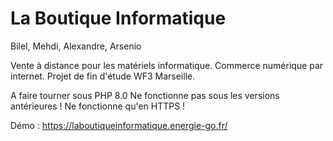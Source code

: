 # La Boutique Informatique

Bilel, Mehdi, Alexandre, Arsenio

Vente à distance pour les matériels informatique. Commerce numérique par internet.
Projet de fin d'étude WF3 Marseille.

A faire tourner sous PHP 8.0 
Ne fonctionne pas sous les versions antérieures !
Ne fonctionne qu'en HTTPS !

Démo : https://laboutiqueinformatique.energie-go.fr/
